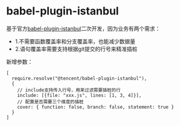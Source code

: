 # babel-plugin-istanbul
基于官方[babel-plugin-istanbul](https://github.com/istanbuljs/babel-plugin-istanbul)二次开发，因为业务有两个需求：
* 1.不需要函数覆盖率和分支覆盖率，也能减少数据量
* 2.语句覆盖率需要支持根据git提交的行号来精准插桩


新增参数：
```
[
  require.resolve("@tencent/babel-plugin-istanbul"),
  {
    // include支持传入行号，用来过滤需要插桩的行
    include: [{file: "xxx.js", lines: [1, 3, 4]}],
    // 配置是否需要三个维度的插桩
    cover: { function: false, branch: false, statement: true }
  }
]
```